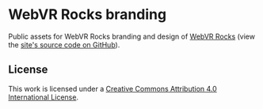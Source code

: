 # WebVR Rocks branding

Public assets for WebVR Rocks branding and design of [WebVR Rocks](https://webvr.rocks/) (view the [site's source code on GitHub](https://github.com/webvrrocks/design)).


## License

This work is licensed under a [Creative Commons Attribution 4.0 International License](http://creativecommons.org/licenses/by/4.0/).
